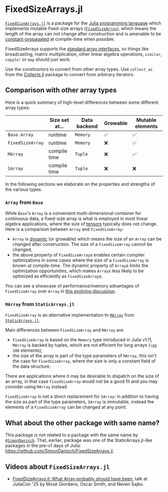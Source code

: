 # FixedSizeArrays.jl

[`FixedSizeArrays.jl`](https://github.com/JuliaArrays/FixedSizeArrays.jl) is a package for the [Julia programming language](https://julialang.org/) which implements mutable fixed-size arrays ([`FixedSizeArray`](@ref)), which means the length of the array can not change after construction and is amenable to be [constant-propagated](https://en.wikipedia.org/wiki/Constant_folding) at compile-time when possible.

FixedSizeArrays supports the [standard array interfaces](https://docs.julialang.org/en/v1/manual/interfaces/#man-interface-array), so things like broadcasting, matrix multiplication, other linear algebra operations, `similar`, `copyto!` or `map` should just work.

Use the constructors to convert from other array types.
Use `collect_as` from the [Collects.jl](https://github.com/JuliaCollections/Collects.jl) package to convert from arbitrary iterators.

## Comparison with other array types

Here is a quick summary of high-level differences between some different array types:

|                  | Size set at... | Data backend | Growable | Mutable elements |
|------------------|----------------|--------------|----------|------------------|
| `Base.Array`     | runtime        | `Memory`     | ✅       | ✅               |
| `FixedSizeArray` | runtime        | `Memory`     | ❌       | ✅               |
| `MArray`         | compile time   | `Tuple`      | ❌       | ✅               |
| `SArray`         | compile time   | `Tuple`      | ❌       | ❌               |

In the following sections we elaborate on the properties and strengths of the various types.

### `Array` from `Base`

While `Base`'s `Array` is a convenient multi-dimensional container for continuous data, a fixed-size array is what is employed in most linear algebra applications, where the size of [tensors](https://en.wikipedia.org/wiki/Tensor) typically does not change.
Here is a comparison between `Array` and `FixedSizeArray`:

* `Array` is [dynamic](https://en.wikipedia.org/wiki/Dynamic_array) (or growable) which means the size of an `Array` can be changed after construction.  The size of a `FixedSizeArray` cannot be changed;
* the above property of `FixedSizeArray`s enables certain compiler optimizations in some cases where the size of a `FixedSizeArray` is known at compile-time.
  The dynamic property of `Array`s limits the optimization opportunities, which makes `Array`s less likely to be optimized as efficiently as `FixedSizeArray`s.

You can see a showcase of performance/memory advantages of `FixedSizeArray` over `Array` in [this evolving discussion](https://github.com/JuliaArrays/FixedSizeArrays.jl/discussions/62).

### `MArray` from `StaticArrays.jl`

`FixedSizeArray` is an alternative implementation to [`MArray`](https://juliaarrays.github.io/StaticArrays.jl/stable/api/#StaticArraysCore.MArray) from [`StaticArrays.jl`](https://github.com/JuliaArrays/StaticArrays.jl).

Main differences between `FixedSizeArray` and `MArray` are:

* `FixedSizeArray` is based on the `Memory` type introduced in Julia v1.11, `MArray` is backed by tuples, which are not efficient for long arrays (``\gg 100`` elements);
* the size of the array is part of the type parameters of `MArray`, this isn't the case for `FixedSizeArray`, where the size is only a constant field of the data structure.

There are applications where it may be desirable to dispatch on the size of an array, in that case `FixedSizeArray` would not be a good fit and you may consider using `MArray` instead.

`FixedSizeArray` is not a direct replacement for `SArray`: in addition to having the size as part of the type parameters, `SArray` is immutable, instead the elements of a `FixedSizeArray` can be changed at any point.

## What about the other package with same name?

This package is not related to a package with the same name by [`@SimonDanisch`](https://github.com/SimonDanisch/FixedSizeArrays.jl).
That, earlier, package was one of the StaticArrays.jl-like packages in the pre-v1 days of Julia: <https://github.com/SimonDanisch/FixedSizeArrays.jl>.

## Videos about `FixedSizeArrays.jl`

* [FixedSizeArrays.jl: What Array probably should have been](https://www.youtube.com/watch?v=xWo-ttbSHgw), talk at JuliaCon '25 by Mosè Giordano, Oscar Smith, and Neven Sajko.
